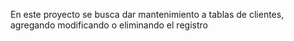 En este proyecto se busca dar mantenimiento a tablas de clientes, agregando modificando o eliminando el registro
